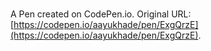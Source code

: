 # 

A Pen created on CodePen.io. Original URL: [https://codepen.io/aayukhade/pen/ExgQrzE](https://codepen.io/aayukhade/pen/ExgQrzE).

